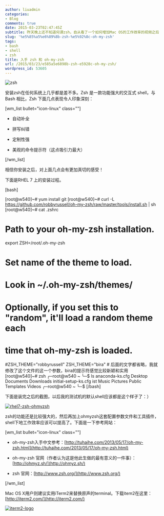 ```yaml
---
author: liuadmin
categories:
- Blog
comments: true
date: 2015-03-23T02:47:45Z
subtitle: 昨天晚上还不知道何谓zsh，自从看了一个如何增加Mac OS的工作效率的视频之后，开始折腾这个shell。后来还发现它可以安装和配置在Linux，而且效果基本是一样的。所谓要装13，就装的像一点把。入手zsh应该可以增加Demo的绚丽程度，不仅工作方便了，而且观众YY的空间更大了一点：）哈哈
slug: '%e5%85%a5%e6%89%8b-zsh-%e5%92%8c-oh-my-zsh'
tags:
- bash
- shell
- zsh
title: 入手 zsh 和 oh-my-zsh
url: /2015/03/23/e585a5e6898b-zsh-e5928c-oh-my-zsh/
wordpress_id: 53605
---
```


![zsh](http://7bv9gn.com1.z0.glb.clouddn.com/wp-content/uploads/2015/03/zsh.gif)

安装zsh在任何系统上几乎都是差不多。Zsh 是一款功能强大的交互式 shell，与 Bash 相比，Zsh 下面几点表现令人印象深刻：

[wm_list bullet="icon-linux" class=""]




  * 自动补全


  * 拼写纠错


  * 定制性强


  * 美观的命令提示符（这点吸引力最大）


[/wm_list]

相信你安装之后，对上面几点会有更加真切的感受！

下面是RHEL 7 上的安装过程。

[bash]

[root@w540]~# yum install git
[root@w540]~# curl -L https://github.com/robbyrussell/oh-my-zsh/raw/master/tools/install.sh | sh
[root@w540]~# cat .zshrc
# Path to your oh-my-zsh installation.
export ZSH=/root/.oh-my-zsh

# Set name of the theme to load.
# Look in ~/.oh-my-zsh/themes/
# Optionally, if you set this to "random", it'll load a random theme each
# time that oh-my-zsh is loaded.
#ZSH_THEME="robbyrussell"
ZSH_THEME="bira" # 后面的文字都省略，我就修改了这个文件的这一个参数，bira的提示符感觉比较新颖和实用
[root@w540]~# zsh
╭─root@w540 ~
╰─$ ls
anaconda-ks.cfg Desktop Documents Downloads initial-setup-ks.cfg ist Music Pictures Public Templates Videos
╭─root@w540 ~
╰─$
[/bash]

下面是装完之后的截图，以后我的测试机的默认shell应该都是这个样子了：）

[![rhel7-zsh-ohmyzsh](http://7bv9gn.com1.z0.glb.clouddn.com/wp-content/uploads/2015/03/rhel7-zsh-ohmyzsh.jpg)](http://7bv9gn.com1.z0.glb.clouddn.com/wp-content/uploads/2015/03/rhel7-zsh-ohmyzsh.jpg)

zsh的功能还是比较强大的，然后再加上ohmyzsh这套配置参数文件和工具插件，shell下地工作效率应该可以提高了。下面是一下参考网站：

[wm_list bullet="icon-linux" class=""]




  * oh-my-zsh入手中文参考：[http://tuhaihe.com/2013/05/17/oh-my-zsh.html](http://tuhaihe.com/2013/05/17/oh-my-zsh.html)


  * oh-my-zsh 官网（作者认为这是他此生做的最有意义的一件事）：[http://ohmyz.sh/](http://ohmyz.sh/)


  * zsh 官网：[http://www.zsh.org/](http://www.zsh.org/)


[/wm_list]

Mac OS X用户则建议实用iTerm2来替换原声的terminal。下载item2在这里：[http://iterm2.com/](http://iterm2.com/)

[![iterm2-logo](http://7bv9gn.com1.z0.glb.clouddn.com/wp-content/uploads/2015/03/iterm2-logo.jpg)](http://7bv9gn.com1.z0.glb.clouddn.com/wp-content/uploads/2015/03/iterm2-logo.jpg)

